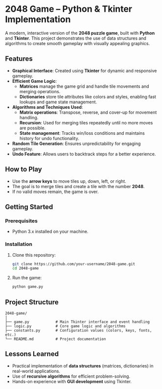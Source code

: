 # **2048 Game – Python & Tkinter Implementation**

A modern, interactive version of the **2048 puzzle game**, built with **Python** and **Tkinter**. This project demonstrates the use of data structures and algorithms to create smooth gameplay with visually appealing graphics.

## **Features**  
- **Graphical Interface**: Created using **Tkinter** for dynamic and responsive gameplay.  
- **Efficient Game Logic**:  
  - **Matrices** manage the game grid and handle tile movements and merging operations.  
  - **Dictionaries** store tile attributes like colors and styles, enabling fast lookups and game state management.  
- **Algorithms and Techniques Used**:  
  - **Matrix operations**: Transpose, reverse, and cover-up for movement handling.
  - **Recursion**: Used for merging tiles repeatedly until no more moves are possible.  
  - **State management**: Tracks win/loss conditions and maintains history for undo functionality.  
- **Random Tile Generation**: Ensures unpredictability for engaging gameplay.  
- **Undo Feature**: Allows users to backtrack steps for a better experience.

## **How to Play**  
- Use the **arrow keys** to move tiles up, down, left, or right.  
- The goal is to merge tiles and create a tile with the number **2048**.  
- If no valid moves remain, the game is over.  

## **Getting Started**  

### **Prerequisites**  
- Python 3.x installed on your machine.

### **Installation**  
1. Clone this repository:  
   ```bash
   git clone https://github.com/your-username/2048-game.git
   cd 2048-game
   ```
2. Run the game:  
   ```bash
   python game.py
   ```

## **Project Structure**  
```
2048-game/
│
├── game.py            # Main Tkinter interface and event handling
├── logic.py           # Core game logic and algorithms
├── constants.py       # Configuration values (colors, keys, fonts, etc.)
└── README.md          # Project documentation
```

## **Lessons Learned**  
- Practical implementation of **data structures** (matrices, dictionaries) in real-world applications.  
- Use of **recursive algorithms** for efficient problem-solving.  
- Hands-on experience with **GUI development** using Tkinter.
